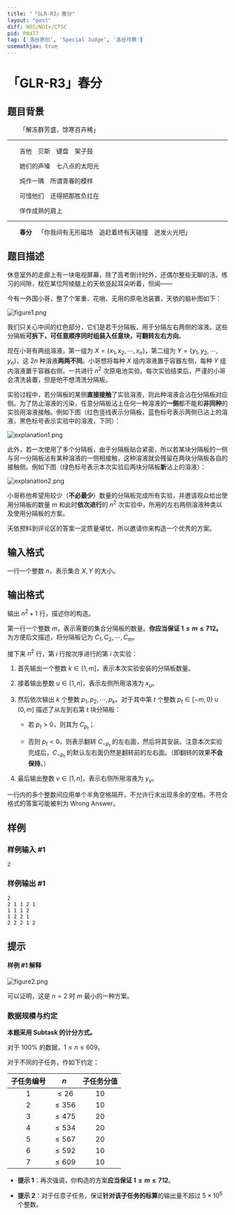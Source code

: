 ```yaml
---
title: "「GLR-R3」春分"
layout: "post"
diff: NOI/NOI+/CTSC
pid: P8477
tag: ['洛谷原创', 'Special Judge', '洛谷月赛']
usemathjax: true
---
```


# 「GLR-R3」春分
## 题目背景

&emsp;&emsp;「解冻群芳盛，馀寒百卉稀」

---

&emsp;&emsp;吉他　贝斯　键盘　架子鼓

&emsp;&emsp;她们的声嗓　七八点的太阳光

&emsp;&emsp;炖作一隅　所谓青春的模样

&emsp;&emsp;可惜他们　还得把那胜负扛在

&emsp;&emsp;佯作成熟的肩上

---

&emsp;&emsp;**春分**&emsp;「你我间有无形磁场　追赶着终有天碰撞　迸发火光吧」

## 题目描述

休息室外的走廊上有一块电视屏幕，除了高考倒计时外，还偶尔整些无聊的活。练习的间隙，枕在某位阿绫腿上的天依竖起耳朵听着，但闻——

今有一外国小哥，整了个笨重、花哨、无用的原电池装置，天依的脑补图如下：

![figure1.png](https://cdn.luogu.com.cn/upload/image_hosting/ibdp8eyw.png)

我们只关心中间的红色部分，它们是若干分隔板，用于分隔左右两侧的溶液。这些分隔板**可拆下，可任意顺序同时组装入任意块，可翻转左右方向**。

现在小哥有两组溶液，第一组为 $X=\{x_1,x_2,\cdots,x_n\}$，第二组为 $Y=\{y_1,y_2,\cdots,y_n\}$，这 $2n$ 种溶液**两两不同**。小哥想将每种 $X$ 组内溶液置于容器左侧，每种 $Y$ 组内溶液置于容器右侧，一共进行 $n^2$ 次原电池实验。每次实验结束后，严谨的小哥会清洗装置，但是他不想清洗分隔板。

实验过程中，若分隔板的某侧**直接接触**了实验溶液，则此种溶液会沾在分隔板对应侧。为了防止溶液的污染，任意分隔板沾上任何一种溶液的**一侧**都不能和**非同种**的实验用溶液接触。例如下图（红色竖线表示分隔板，蓝色标号表示两侧已沾上的溶液，黑色标号表示实验中的溶液，下同）：

![explanation1.png](https://cdn.luogu.com.cn/upload/image_hosting/ezwggdwh.png)

此外，若一次使用了多个分隔板，由于分隔板贴合紧密，所以若某块分隔板的一侧与另一分隔板沾有某种溶液的一侧相接触，这种溶液就会残留在两块分隔板各自的接触侧。例如下图（绿色标号表示本次实验后两块分隔板**新**沾上的溶液）：

![explanation2.png](https://cdn.luogu.com.cn/upload/image_hosting/gjbad0ox.png)

小哥称他希望用较少（**不必最少**）数量的分隔板完成所有实验，并邀请观众给出使用分隔板的数量 $m$ 和此时**依次进行**的 $n^2$ 次实验中，所用的左右两侧溶液种类以及使用分隔板的方案。

天依预料到评论区的答案一定质量堪忧，所以邀请你来构造一个优秀的方案。

## 输入格式

一行一个整数 $n$，表示集合 $X,Y$ 的大小。
## 输出格式

输出 $n^2+1$ 行，描述你的构造。

第一行一个整数 $m$，表示需要的集合分隔板的数量。**你应当保证 $1\le m\le 712$。** 为方便后文描述，将分隔板记为 $C_1,C_2,\cdots,C_m$。

接下来 $n^2$ 行，第 $i$ 行按次序进行的第 $i$ 次实验：

1. 首先输出一个整数 $k\in[1,m]$，表示本次实验安装的分隔板数量。

2. 接着输出整数 $u\in[1,n]$，表示左侧所用溶液为 $x_u$。

3. 然后依次输出 $k$ 个整数 $p_1,p_2,\cdots,p_k$。对于其中第 $t$ 个整数 $p_t\in[-m,0)\cup(0,m]$ 描述了从左到右第 $t$ 块分隔板：

	- 若 $p_t>0$，则其为 $C_{p_t}$；

	- 否则 $p_t<0$，则表示翻转 $C_{-p_t}$ 的左右面，然后将其安装。注意本次实验完成后，$C_{-p_t}$ 的默认左右面仍然是翻转前的左右面。（即翻转的效果**不会保持**。）

4. 最后输出整数 $v\in[1,n]$，表示右侧所用溶液为 $y_v$。

一行内的多个整数间应用单个半角空格隔开，不允许行末出现多余的空格。不符合格式的答案可能被判为 Wrong Answer。

## 样例

### 样例输入 #1
```
2
```
### 样例输出 #1
```
2
2 1 1 2 1
1 1 1 2
1 2 2 1
2 2 2 1 2
```
## 提示

#### 样例 #1 解释

![figure2.png](https://cdn.luogu.com.cn/upload/image_hosting/je86hjkk.png)

可以证明，这是 $n=2$ 时 $m$ 最小的一种方案。

### 数据规模与约定

**本题采用 Subtask 的计分方式。**

对于 $100\%$ 的数据，$1\le n\le609$。

对于不同的子任务，作如下约定：

| 子任务编号 |   $n$    | 子任务分值 |
| :--------: | :------: | :--------: |
|    $1$     | $\le26$  |    $10$    |
|    $2$     | $\le356$ |    $10$    |
|    $3$     | $\le475$ |    $20$    |
|    $4$     | $\le534$ |    $20$    |
|    $5$     | $\le567$ |    $20$    |
|    $6$     | $\le592$ |    $10$    |
|    $7$     | $\le609$ |    $10$    |

- **提示 1**：再次强调，你构造的方案**应当保证 $1\le m\le712$**。

- **提示 2**：对于任意子任务，保证**针对该子任务的标算**的输出量不超过 $5\times10^6$ 个整数。

